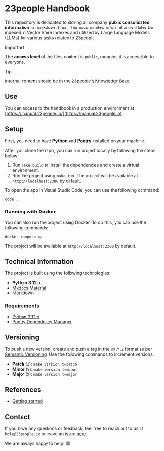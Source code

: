 # 23people Handbook

This repository is dedicated to storing all company **public consolidated information** in markdown files. This accumulated information will later be indexed in Vector Store Indexes and utilized by Large Language Models (LLMs) for various tasks related to 23people.

> [!IMPORTANT]
> The **access level** of the files content is `public`, meaning it is accessible to everyone.

> [!TIP]
> Internal content should be in the [23people's Knowledge Base](https://github.com/23people-io/23people-knowledge-base).

## Use

You can access to the handbook in a production environment at [https://manual.23people.io/](https://manual.23people.io).

## Setup

First, you need to have **Python** and **[Poetry](https://python-poetry.org/)** installed on your machine.

After you clone the repo, you can run project locally by following the steps below:

1. Run `make build` to install the dependencies and create a virtual environment.
2. Run the project using `make run`. The project will be available at `http://localhost:2300` by default.

To open the app in Visual Studio Code, you can use the following command:

```bash
code .
```

### Running with Docker

You can also run the project using Docker. To do this, you can use the following commands:

```bash
docker compose up
```

The project will be available at `http://localhost:2300` by default.

## Technical Information

The project is built using the following technologies:

- **Python 3.12.x**
- [Mkdocs Material](https://squidfunk.github.io/mkdocs-material/)
- Markdown

### Requirements

- [Python 3.12.x](https://www.python.org/)
- [Poetry Dependency Manager](https://python-poetry.org/)
  
## Versioning

To push a new version, create and push a tag in the `vX.Y.Z` format as per [Semantic Versioning](https://semver.org/). Use the following commands to increment versions:

- **Patch** (`Z`): `make version t=patch`
- **Minor** (`Y`): `make version t=minor`
- **Major** (`X`): `make version t=major`

## References

- [Getting started](https://squidfunk.github.io/mkdocs-material/getting-started/)

## Contact

If you have any questions or feedback, feel free to reach out to us at `hola@23people.io` or leave an issue [here](https://github.com/23people-io/23people-handbook/issues).

We are always happy to help! :smile:
